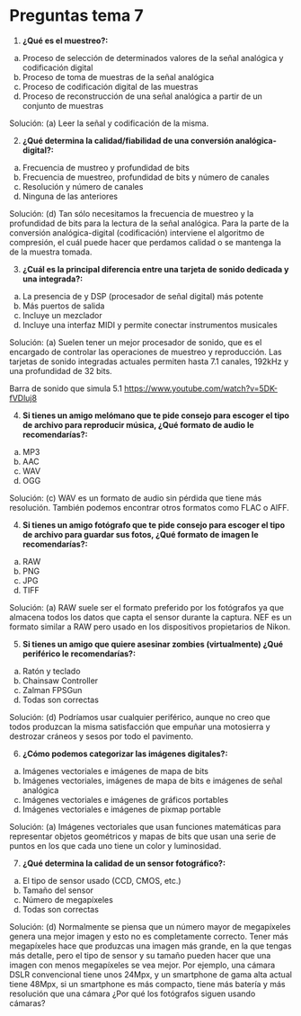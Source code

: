 # Preguntas tema 7

1. **¿Qué es el muestreo?:**
<ol type="a">
  <li>Proceso de selección de determinados valores de la señal analógica y codificación digital</li>
  <li>Proceso de toma de muestras de la señal analógica</li>
  <li>Proceso de codificación digital de las muestras</li>
  <li>Proceso de reconstrucción de una señal analógica a partir de un conjunto de muestras</li>
</ol>

Solución: (a) Leer la señal y codificación de la misma.

2. **¿Qué determina la calidad/fiabilidad de una conversión analógica-digital?:**
<ol type="a">
  <li>Frecuencia de mustreo y profundidad de bits</li>
  <li>Frecuencia de muestreo, profundidad de bits y número de canales</li>
  <li>Resolución y número de canales</li>
  <li>Ninguna de las anteriores</li>
</ol>

Solución: (d) Tan sólo necesitamos la frecuencia de muestreo y la profundidad de bits para la lectura de la señal analógica. Para la parte de la conversión analógica-digital (codificación) interviene el algoritmo de compresión, el cuál puede hacer que perdamos calidad o se mantenga la de la muestra tomada.

3. **¿Cuál es la principal diferencia entre una tarjeta de sonido dedicada y una integrada?:**
<ol type="a">
  <li>La presencia de y DSP (procesador de señal digital) más potente</li>
  <li>Más puertos de salida</li>
  <li>Incluye un mezclador</li>
  <li>Incluye una interfaz MIDI y permite conectar instrumentos musicales</li>
</ol>

Solución: (a) Suelen tener un mejor procesador de sonido, que es el encargado de controlar las operaciones de muestreo y reproducción. Las tarjetas de sonido integradas actuales permiten hasta 7.1 canales, 192kHz y una profundidad de 32 bits.

Barra de sonido que simula 5.1
https://www.youtube.com/watch?v=5DK-fVDluj8

4. **Si tienes un amigo melómano que te pide consejo para escoger el tipo de archivo para reproducir música, ¿Qué formato de audio le recomendarías?:**
<ol type="a">
  <li>MP3</li>
  <li>AAC</li>
  <li>WAV</li>
  <li>OGG</li>
</ol>

Solución: (c) WAV es un formato de audio sin pérdida que tiene más resolución. También podemos encontrar otros formatos como FLAC o AIFF.

4. **Si tienes un amigo fotógrafo que te pide consejo para escoger el tipo de archivo para guardar sus fotos, ¿Qué formato de imagen le recomendarías?:**
<ol type="a">
  <li>RAW</li>
  <li>PNG</li>
  <li>JPG</li>
  <li>TIFF</li>
</ol>

Solución: (a) RAW suele ser el formato preferido por los fotógrafos ya que almacena todos los datos que capta el sensor durante la captura. NEF es un formato similar a RAW pero usado en los dispositivos propietarios de Nikon.

5. **Si tienes un amigo que quiere asesinar zombies (virtualmente) ¿Qué periférico le recomendarías?:**
<ol type="a">
  <li>Ratón y teclado</li>
  <li>Chainsaw Controller</li>
  <li>Zalman FPSGun</li>
  <li>Todas son correctas</li>
</ol>

Solución: (d) Podríamos usar cualquier periférico, aunque no creo que todos produzcan la misma satisfacción que empuñar una motosierra y destrozar cráneos y sesos por todo el pavimento.

6. **¿Cómo podemos categorizar las imágenes digitales?:**
<ol type="a">
  <li>Imágenes vectoriales e imágenes de mapa de bits</li>
  <li>Imágenes vectoriales, imágenes de mapa de bits e imágenes de señal analógica</li>
  <li>Imágenes vectoriales e imágenes de gráficos portables </li>
  <li>Imágenes vectoriales e imágenes de pixmap portable</li>
</ol>

Solución: (a) Imágenes vectoriales que usan funciones matemáticas para representar objetos geométricos y mapas de bits que usan una serie de puntos en los que cada uno tiene un color y luminosidad.

7. **¿Qué determina la calidad de un sensor fotográfico?:**
<ol type="a">
  <li>El tipo de sensor usado (CCD, CMOS, etc.)</li>
  <li>Tamaño del sensor</li>
  <li>Número de megapíxeles</li>
  <li>Todas son correctas</li>
</ol>

Solución: (d) Normalmente se piensa que un número mayor de megapíxeles genera una mejor imagen y esto no es completamente correcto. Tener más megapíxeles hace que produzcas una imagen más grande, en la que tengas más detalle, pero el tipo de sensor y su tamaño pueden hacer que una imagen con menos megapíxeles se vea mejor. Por ejemplo, una cámara DSLR convencional tiene unos 24Mpx, y un smartphone de gama alta actual tiene 48Mpx, si un smartphone es más compacto, tiene más batería y más resolución que una cámara ¿Por qué los fotógrafos siguen usando cámaras?
